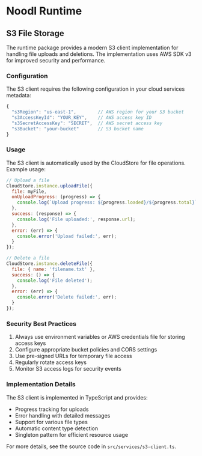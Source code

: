 # Noodl Runtime

## S3 File Storage

The runtime package provides a modern S3 client implementation for handling file uploads and deletions. The implementation uses AWS SDK v3 for improved security and performance.

### Configuration

The S3 client requires the following configuration in your cloud services metadata:

```javascript
{
  "s3Region": "us-east-1",        // AWS region for your S3 bucket
  "s3AccessKeyId": "YOUR_KEY",    // AWS access key ID
  "s3SecretAccessKey": "SECRET",  // AWS secret access key
  "s3Bucket": "your-bucket"       // S3 bucket name
}
```

### Usage

The S3 client is automatically used by the CloudStore for file operations. Example usage:

```javascript
// Upload a file
CloudStore.instance.uploadFile({
  file: myFile,
  onUploadProgress: (progress) => {
    console.log(`Upload progress: ${progress.loaded}/${progress.total}`);
  },
  success: (response) => {
    console.log('File uploaded:', response.url);
  },
  error: (err) => {
    console.error('Upload failed:', err);
  }
});

// Delete a file
CloudStore.instance.deleteFile({
  file: { name: 'filename.txt' },
  success: () => {
    console.log('File deleted');
  },
  error: (err) => {
    console.error('Delete failed:', err);
  }
});
```

### Security Best Practices

1. Always use environment variables or AWS credentials file for storing access keys
2. Configure appropriate bucket policies and CORS settings
3. Use pre-signed URLs for temporary file access
4. Regularly rotate access keys
5. Monitor S3 access logs for security events

### Implementation Details

The S3 client is implemented in TypeScript and provides:
- Progress tracking for uploads
- Error handling with detailed messages
- Support for various file types
- Automatic content type detection
- Singleton pattern for efficient resource usage

For more details, see the source code in `src/services/s3-client.ts`.
